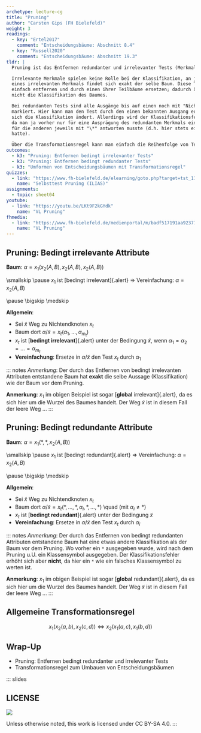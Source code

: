 ```yaml
---
archetype: lecture-cg
title: "Pruning"
author: "Carsten Gips (FH Bielefeld)"
weight: 3
readings:
  - key: "Ertel2017"
    comment: "Entscheidungsbäume: Abschnitt 8.4"
  - key: "Russell2020"
    comment: "Entscheidungsbäume: Abschnitt 19.3"
tldr: |
  Pruning ist das Entfernen redundanter und irrelevanter Tests (Merkmale).

  Irrelevante Merkmale spielen keine Rolle bei der Klassifikation, an jedem Ausgang
  eines irrelevanten Merkmals findet sich exakt der selbe Baum. Diese Tests kann man
  einfach entfernen und durch einen ihrer Teilbäume ersetzen; dadurch ändert sich
  nicht die Klassifikation des Baumes.

  Bei redundanten Tests sind alle Ausgänge bis auf einen noch mit "Nichtwissen" ("\*")
  markiert. Hier kann man den Test durch den einen bekannten Ausgang ersetzen, wodurch
  sich die Klassifikation ändert. Allerdings wird der Klassifikationsfehler nicht größer,
  da man ja vorher nur für eine Ausprägung des redundanten Merkmals einen Baum hatte und
  für die anderen jeweils mit "\*" antworten musste (d.h. hier stets einen Fehler gemacht
  hatte).

  Über die Transformationsregel kann man einfach die Reihenfolge von Tests im Baum ändern.
outcomes:
  - k3: "Pruning: Entfernen bedingt irrelevanter Tests"
  - k3: "Pruning: Entfernen bedingt redundanter Tests"
  - k3: "Umformen von Entscheidungsbäumen mit Transformationsregel"
quizzes:
  - link: "https://www.fh-bielefeld.de/elearning/goto.php?target=tst_1106577&client_id=FH-Bielefeld"
    name: "Selbsttest Pruning (ILIAS)"
assignments:
  - topic: sheet04
youtube:
  - link: "https://youtu.be/LKt9F2kGYdk"
    name: "VL Pruning"
fhmedia:
  - link: "https://www.fh-bielefeld.de/medienportal/m/badf517191aa92377bf6ca9e63f90e8083d64de43f85b230b336cbf2b56e805d45063cf0974a6292ee39cf010aef11e87d3cf7ff9c9bd7e7c0a64f61128504e2"
    name: "VL Pruning"
---
```



## Pruning: Bedingt irrelevante Attribute

**Baum**: $\alpha = x_1(x_2(A, B),  x_2(A, B),  x_2(A, B))$

\smallskip
\pause
$x_1$ ist [bedingt irrelevant]{.alert}
=> Vereinfachung: $\alpha = x_2(A, B)$

\pause
\bigskip
\medskip

**Allgemein**:

*   Sei $\tilde{x}$ Weg zu Nichtendknoten $x_t$
*   Baum dort $\alpha/\tilde{x} = x_t(\alpha_1, \ldots, \alpha_{m_t})$
*   $x_t$ ist [**bedingt irrelevant**]{.alert} unter der Bedingung
    $\tilde{x}$, wenn $\alpha_1 = \alpha_2 = \ldots = \alpha_{m_t}$
*   **Vereinfachung**: Ersetze in $\alpha/\tilde{x}$ den Test $x_t$ durch $\alpha_1$

::: notes
*Anmerkung*:
Der durch das Entfernen von bedingt irrelevanten Attributen entstandene Baum
hat **exakt** die selbe Aussage (Klassifikation) wie der Baum vor dem Pruning.

**Anmerkung**:
$x_1$ im obigen Beispiel ist sogar [**global** irrelevant]{.alert}, da es sich hier
um die Wurzel des Baumes handelt. Der Weg $\tilde{x}$ ist in diesem Fall der leere
Weg ...
:::


## Pruning: Bedingt redundante Attribute

**Baum**: $\alpha = x_1(\ast,  \ast,  x_2(A, B))$

\smallskip
\pause
$x_1$ ist [bedingt redundant]{.alert}
=> Vereinfachung: $\alpha = x_2(A, B)$

\pause
\bigskip
\medskip

**Allgemein**:

*   Sei $\tilde{x}$ Weg zu Nichtendknoten $x_t$
*   Baum dort $\alpha/\tilde{x} = x_t(\ast, \ldots, \ast, \alpha_i, \ast, \ldots, \ast)$ \quad (mit $\alpha_i \neq \ast$)
*   $x_t$ ist [**bedingt redundant**]{.alert} unter der Bedingung $\tilde{x}$
*   **Vereinfachung**: Ersetze in $\alpha/\tilde{x}$ den Test $x_t$ durch $\alpha_i$

::: notes
*Anmerkung*:
Der durch das Entfernen von bedingt redundanten Attributen entstandene Baum
hat eine etwas andere Klassifikation als der Baum vor dem Pruning. Wo vorher
ein `*` ausgegeben wurde, wird nach dem Pruning u.U. ein Klassensymbol
ausgegeben. Der Klassifikationsfehler erhöht sich aber **nicht**, da hier ein
`*` wie ein falsches Klassensymbol zu werten ist.

**Anmerkung**:
$x_1$ im obigen Beispiel ist sogar [**global** redundant]{.alert}, da es sich
hier um die Wurzel des Baumes handelt. Der Weg $\tilde{x}$ ist in diesem Fall
der leere Weg ...
:::


## Allgemeine Transformationsregel

$$
    x_1(x_2(a, b),  x_2(c, d))  \Leftrightarrow  x_2(x_1(a, c),  x_1(b, d))
$$


## Wrap-Up

*   Pruning: Entfernen bedingt redundanter und irrelevanter Tests
*   Transformationsregel zum Umbauen von Entscheidungsbäumen






<!-- DO NOT REMOVE - THIS IS A LAST SLIDE TO INDICATE THE LICENSE AND POSSIBLE EXCEPTIONS (IMAGES, ...). -->
::: slides
## LICENSE
![](https://licensebuttons.net/l/by-sa/4.0/88x31.png)

Unless otherwise noted, this work is licensed under CC BY-SA 4.0.
:::
